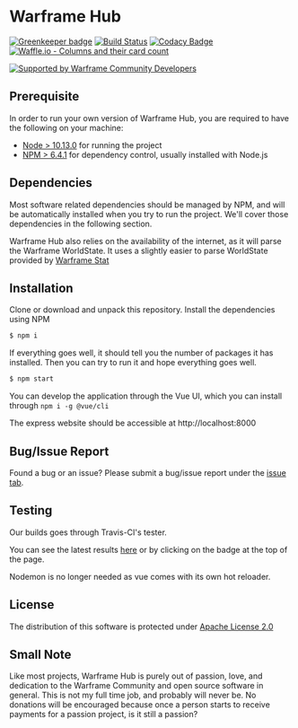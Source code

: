 # Warframe Hub

[![Greenkeeper badge](https://badges.greenkeeper.io/WFCD/warframe-hub.svg)](https://greenkeeper.io/)
[![Build Status](https://travis-ci.org/WFCD/warframe-hub.svg?branch=dev)](https://travis-ci.org/WFCD/warframe-hub) [![Codacy Badge](https://api.codacy.com/project/badge/Grade/9e3152d74ab44e78a8e5a42c3de9e836)](https://www.codacy.com/app/MainlandHero/warframe-hub?utm_source=github.com&amp;utm_medium=referral&amp;utm_content=WFCD/warframe-hub&amp;utm_campaign=Badge_Grade) [![Waffle.io - Columns and their card count](https://badge.waffle.io/WFCD/warframe-hub.svg?columns=in%20progress,review,done)](http://waffle.io/WFCD/warframe-hub)

[![Supported by Warframe Community Developers](https://warframestat.us/wfcd.png)](https://github.com/WFCD "Supported by Warframe Community Developers")

## Prerequisite
In order to run your own version of Warframe Hub, you are required to have the following on your machine:
 * [Node > 10.13.0](https://nodejs.org/en/) for running the project
 * [NPM > 6.4.1](https://www.npmjs.com/get-npm) for dependency control, usually installed with Node.js

## Dependencies
Most software related dependencies should be managed by NPM, and will be automatically installed when you try to run the project. We'll cover those dependencies in the following section.

Warframe Hub also relies on the availability of the internet, as it will parse the Warframe WorldState. It uses a slightly easier to parse WorldState provided by [Warframe Stat](https://docs.warframestat.us/)

## Installation
Clone or download and unpack this repository. Install the dependencies using NPM
```bash
$ npm i
```
If everything goes well, it should tell you the number of packages it has installed. Then you can try to run it and hope everything goes well.
```bash
$ npm start
```

You can develop the application through the Vue UI, which you can install through `npm i -g @vue/cli`

The express website should be accessible at http://localhost:8000

## Bug/Issue Report
Found a bug or an issue? Please submit a bug/issue report under the [issue tab](htps://github.com/wfcd/warframe-hub/issues).

## Testing
Our builds goes through Travis-CI's tester.

You can see the latest results [here](https://travis-ci.com/WFCD/warframe-hub) or by clicking on the badge at the top of the page.

Nodemon is no longer needed as vue comes with its own hot reloader.

## License
The distribution of this software is protected under [Apache License 2.0](https://www.apache.org/licenses/LICENSE-2.0)

## Small Note
Like most projects, Warframe Hub is purely out of passion, love, and dedication to the Warframe Community and open source software in general. This is not my full time job, and probably will never be. No donations will be encouraged because once a person starts to receive payments for a passion project, is it still a passion?
